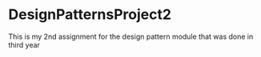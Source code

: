 # DesignPatternsProject2

This is my 2nd assignment for the design pattern module that was done in third year 
